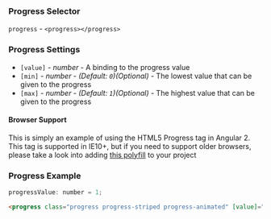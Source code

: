### Progress Selector
`progress` - `<progress></progress>`

### Progress Settings

  * `[value]` _- number_ -
    A binding to the progress value
  * `[min]` _- number - (Default: `0`)(Optional)_ -
    The lowest value that can be given to the progress
  * `[max]` _- number - (Default: `1`)(Optional)_ -
    The highest value that can be given to the progress
    
#### Browser Support
This is simply an example of using the HTML5 Progress tag in Angular 2. This tag is supported in IE10+, but if you need to support older browsers, please take a look into adding [this polyfill](https://github.com/LeaVerou/HTML5-Progress-polyfill) to your project

### Progress Example
```javascript
progressValue: number = 1;
```

```html
<progress class="progress progress-striped progress-animated" [value]="progressValue" [min]="0" [max]="100">{{progressValue}}%</progress>
```